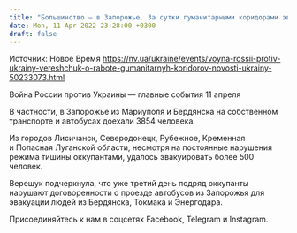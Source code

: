 ```yaml
---
title: "Большинство — в Запорожье. За сутки гуманитарными коридорами эвакуировали 4354 человека — Верещук"
date: Mon, 11 Apr 2022 23:28:00 +0300
draft: false
---
```

Источник: Новое Время https://nv.ua/ukraine/events/voyna-rossii-protiv-ukrainy-vereshchuk-o-rabote-gumanitarnyh-koridorov-novosti-ukrainy-50233073.html


Война России против Украины — главные события 11 апреля

В частности, в Запорожье из Мариуполя и Бердянска на собственном транспорте и автобусах доехали 3854 человека.

Из городов Лисичанск, Северодонецк, Рубежное, Кременная и Попасная Луганской области, несмотря на постоянные нарушения режима тишины оккупантами, удалось эвакуировать более 500 человек.

Верещук подчеркнула, что уже третий день подряд оккупанты нарушают договоренности о проезде автобусов из Запорожья для эвакуации людей из Бердянска, Токмака и Энергодара.

Присоединяйтесь к нам в соцсетях Facebook, Telegram и Instagram.
